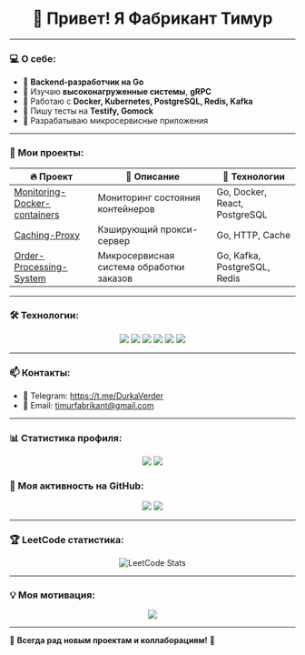 <h1 align="center">👋 Привет! Я Фабрикант Тимур </h1>

---

### 💻 О себе:
- 🔹 **Backend-разработчик на Go**
- 🔹 Изучаю **высоконагруженные системы**, **gRPC**
- 🔹 Работаю с **Docker, Kubernetes, PostgreSQL, Redis, Kafka**
- 🔹 Пишу тесты на **Testify, Gomock**
- 🔹 Разрабатываю микросервисные приложения  

---

### 🚀 Мои проекты:

| 🔥 Проект | 📝 Описание | 🚀 Технологии |
|----------|-----------|-------------|
| [Monitoring-Docker-containers](https://github.com/DurkaVerder/Monitoring-Docker-containers) | Мониторинг состояния контейнеров | Go, Docker, React, PostgreSQL |
| [Caching-Proxy](https://github.com/DurkaVerder/Caching-Proxy) | Кэширующий прокси-сервер | Go, HTTP, Cache |
| [Order-Processing-System](https://github.com/DurkaVerder/Order-Processing-System) | Микросервисная система обработки заказов | Go, Kafka, PostgreSQL, Redis |

---

### 🛠 Технологии:

<p align="center">
  <img src="https://img.shields.io/badge/Go-00ADD8?style=for-the-badge&logo=go&logoColor=white" />
  <img src="https://img.shields.io/badge/Kafka-231F20?style=for-the-badge&logo=apache-kafka&logoColor=white" />
  <img src="https://img.shields.io/badge/PostgreSQL-316192?style=for-the-badge&logo=postgresql&logoColor=white" />
  <img src="https://img.shields.io/badge/Docker-2496ED?style=for-the-badge&logo=docker&logoColor=white" />
  <img src="https://img.shields.io/badge/Kubernetes-326CE5?style=for-the-badge&logo=kubernetes&logoColor=white" />
  <img src="https://img.shields.io/badge/Redis-DC382D?style=for-the-badge&logo=redis&logoColor=white" />
</p>

---

### 📫 Контакты:

- 📩 Telegram: https://t.me/DurkaVerder
- 📧 Email: timurfabrikant@gmail.com

---

### 📊 Статистика профиля:

<p align="center">
  <img src="https://github-readme-stats.vercel.app/api?username=DurkaVerder&show_icons=true&theme=tokyonight" />
  <img src="https://github-readme-streak-stats.herokuapp.com/?user=DurkaVerder&theme=tokyonight" />
</p>

### 🚀 Моя активность на GitHub:
<p align="center">
  <img src="https://github-profile-summary-cards.vercel.app/api/cards/repos-per-language?username=DurkaVerder&theme=tokyonight" />
  <img src="https://github-profile-summary-cards.vercel.app/api/cards/most-commit-language?username=DurkaVerder&theme=tokyonight" />
</p>

---

### 🏆 LeetCode статистика:
<p align="center">
  <img src="https://leetcard.jacoblin.cool/DurkaVerder?theme=dark&font=Noto%20Sans%20Meroitic" alt="LeetCode Stats" />
</p>

---

### 💡 Моя мотивация:
<p align="center">
  <img src="https://readme-typing-svg.herokuapp.com?color=%2336BCF7&size=20&center=true&vCenter=true&width=500&lines=Не+бойся+ошибок%2C+бойся+их+не+исправить!;Каждый+баг+–+это+возможность+узнать+что-то+новое!;Кодить+или+не+кодить%3F+Вот+в+чём+вопрос!;Пиши+код%2C+который+будет+понятен+даже+через+год!" />
</p>


---

🚀 **Всегда рад новым проектам и коллаборациям!** 🚀







